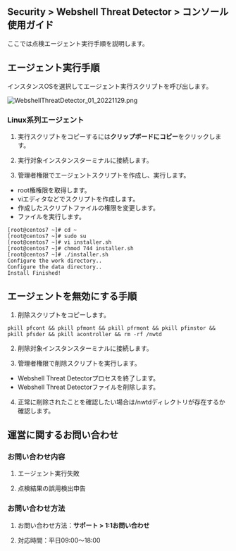 ## Security > Webshell Threat Detector > コンソール使用ガイド

ここでは点検エージェント実行手順を説明します。 

## エージェント実行手順

インスタンスOSを選択してエージェント実行スクリプトを呼び出します。

![WebshellThreatDetector_01_20221129.png](https://static.toastoven.net/prod_webshellthreatdetector/WebshellThreatDetector_jp_01_20221129.png)

### Linux系列エージェント

1. 実行スクリプトをコピーするには**クリップボードにコピー**をクリックします。

2. 実行対象インスタンスターミナルに接続します。

3. 管理者権限でエージェントスクリプトを作成し、実行します。

* root権権限を取得します。
* viエディタなどでスクリプトを作成します。
* 作成したスクリプトファイルの権限を変更します。
* ファイルを実行します。
```
[root@centos7 ~]# cd ~
[root@centos7 ~]# sudo su
[root@centos7 ~]# vi installer.sh
[root@centos7 ~]# chmod 744 installer.sh
[root@centos7 ~]# ./installer.sh
Configure the work directory..
Configure the data directory..
Install Finished!
```

## エージェントを無効にする手順

1. 削除スクリプトをコピーします。

```
pkill pfcont && pkill pfmont && pkill pfrmont && pkill pfinstor && pkill pfsder && pkill acontroller && rm -rf /nwtd
```

2. 削除対象インスタンスターミナルに接続します。

3. 管理者権限で削除スクリプトを実行します。

* Webshell Threat Detectorプロセスを終了します。
* Webshell Threat Detectorファイルを削除します。

4. 正常に削除されたことを確認したい場合は/nwtdディレクトリが存在するか確認します。

## 運営に関するお問い合わせ

### お問い合わせ内容

1. エージェント実行失敗

2. 点検結果の誤用検出申告

### お問い合わせ方法

1. お問い合わせ方法：**サポート > 1:1お問い合わせ**

2. 対応時間：平日09:00～18:00

